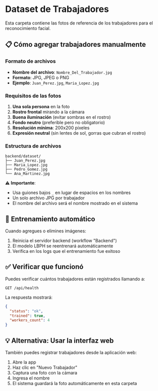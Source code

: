# Dataset de Trabajadores

Esta carpeta contiene las fotos de referencia de los trabajadores para el reconocimiento facial.

## 📋 Cómo agregar trabajadores manualmente

### Formato de archivos
- **Nombre del archivo**: `Nombre_Del_Trabajador.jpg`
- **Formato**: JPG, JPEG o PNG
- **Ejemplo**: `Juan_Perez.jpg`, `Maria_Lopez.jpg`

### Requisitos de las fotos
1. **Una sola persona** en la foto
2. **Rostro frontal** mirando a la cámara
3. **Buena iluminación** (evitar sombras en el rostro)
4. **Fondo neutro** (preferible pero no obligatorio)
5. **Resolución mínima**: 200x200 píxeles
6. **Expresión neutral** (sin lentes de sol, gorras que cubran el rostro)

### Estructura de archivos
```
backend/dataset/
├── Juan_Perez.jpg
├── Maria_Lopez.jpg
├── Pedro_Gomez.jpg
└── Ana_Martinez.jpg
```

⚠️ **Importante**: 
- Usa guiones bajos `_` en lugar de espacios en los nombres
- Un solo archivo JPG por trabajador
- El nombre del archivo será el nombre mostrado en el sistema

## 🔄 Entrenamiento automático

Cuando agregues o elimines imágenes:
1. Reinicia el servidor backend (workflow "Backend")
2. El modelo LBPH se reentrenará automáticamente
3. Verifica en los logs que el entrenamiento fue exitoso

## ✅ Verificar que funcionó

Puedes verificar cuántos trabajadores están registrados llamando a:
```
GET /api/health
```

La respuesta mostrará:
```json
{
  "status": "ok",
  "trained": true,
  "workers_count": 4
}
```

## 💡 Alternativa: Usar la interfaz web

También puedes registrar trabajadores desde la aplicación web:
1. Abre la app
2. Haz clic en "Nuevo Trabajador"
3. Captura una foto con la cámara
4. Ingresa el nombre
5. El sistema guardará la foto automáticamente en esta carpeta

